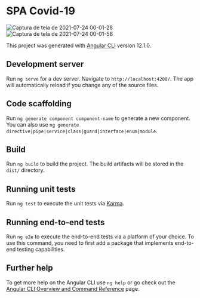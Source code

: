 # SPA Covid-19

![Captura de tela de 2021-07-24 00-01-28](https://user-images.githubusercontent.com/61557867/126855668-5c95f04a-ede0-4be6-ba88-e98c59c30c32.png)
![Captura de tela de 2021-07-24 00-01-58](https://user-images.githubusercontent.com/61557867/126855669-2d5c7de3-6e4a-4206-939b-35232fb277ba.png)

This project was generated with [Angular CLI](https://github.com/angular/angular-cli) version 12.1.0.

## Development server

Run `ng serve` for a dev server. Navigate to `http://localhost:4200/`. The app will automatically reload if you change any of the source files.

## Code scaffolding

Run `ng generate component component-name` to generate a new component. You can also use `ng generate directive|pipe|service|class|guard|interface|enum|module`.

## Build

Run `ng build` to build the project. The build artifacts will be stored in the `dist/` directory.

## Running unit tests

Run `ng test` to execute the unit tests via [Karma](https://karma-runner.github.io).

## Running end-to-end tests

Run `ng e2e` to execute the end-to-end tests via a platform of your choice. To use this command, you need to first add a package that implements end-to-end testing capabilities.

## Further help

To get more help on the Angular CLI use `ng help` or go check out the [Angular CLI Overview and Command Reference](https://angular.io/cli) page.
